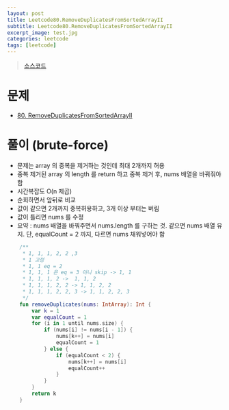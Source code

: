 ```yaml
---
layout: post
title: Leetcode80.RemoveDuplicatesFromSortedArrayII
subtitle: Leetcode80.RemoveDuplicatesFromSortedArrayII
excerpt_image: test.jpg
categories: leetcode
tags: [leetcode]
---
```




> [소스코드](https://github.com/leechoongyon/coding-test-kotlin/blob/main/src/main/kotlin/org/example/leetcode/Num80.kt)



# 문제

- [80. RemoveDuplicatesFromSortedArrayII](https://leetcode.com/problems/remove-duplicates-from-sorted-array-ii/description/)



# 풀이 (brute-force)

- 문제는 array 의 중복을 제거하는 것인데 최대 2개까지 허용
- 중복 제거된 array 의 length 를 return 하고 중복 제거 후, nums 배열을 바꿔줘야함
- 시간복잡도 O(n 제곱)
- 순회하면서 앞뒤로 비교
- 값이 같으면 2개까지 중복허용하고, 3개 이상 부터는 버림
- 값이 틀리면 nums 를 수정
- 요약 : nums 배열을 바꿔주면서 nums.length 를 구하는 것. 같으면 nums 배열 유지. 단, equalCount = 2 까지, 다르면 nums 채워넣어야 함



```kotlin
    /**
     * 1, 1, 1, 2, 2 ,3
     * 1 고정
     * 1, 1 eq = 2
     * 1, 1, 1 은 eq = 3 이니 skip -> 1, 1
     * 1, 1, 1, 2 ->  1, 1, 2
     * 1, 1, 1, 2, 2 -> 1, 1, 2, 2
     * 1, 1, 1, 2, 2, 3 -> 1, 1, 2, 2, 3
     */
    fun removeDuplicates(nums: IntArray): Int {
        var k = 1
        var equalCount = 1
        for (i in 1 until nums.size) {
            if (nums[i] != nums[i - 1]) {
                nums[k++] = nums[i]
                equalCount = 1
            } else {
                if (equalCount < 2) {
                    nums[k++] = nums[i]
                    equalCount++
                }
            }
        }
        return k
    }
```



